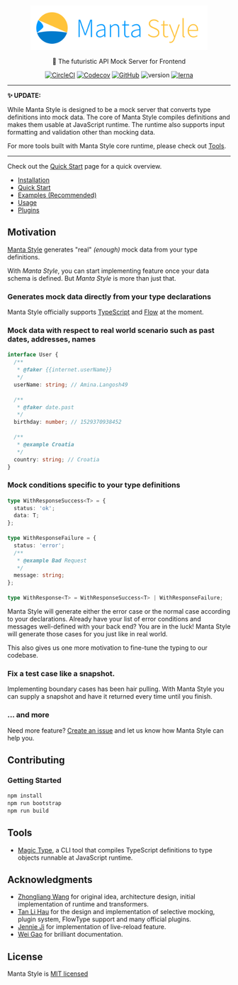<p align="center">
  <img src="./resources/manta-style.svg" height="100"/>
</p>
<p align="center">🚀 The futuristic API Mock Server for Frontend</p>
<p align="center"><a href="https://circleci.com/gh/Cryrivers/manta-style"><img src="https://img.shields.io/circleci/project/github/Cryrivers/manta-style.svg?style=flat-square" alt="CircleCI" /></a> <a href="https://codecov.io/gh/Cryrivers/manta-style/"><img src="https://img.shields.io/codecov/c/github/Cryrivers/manta-style.svg?style=flat-square" alt="Codecov" /></a> <a href="https://github.com/Cryrivers/manta-style/blob/master/LICENSE"><img src="https://img.shields.io/github/license/Cryrivers/manta-style.svg?style=flat-square" alt="GitHub" /></a> <img src="https://img.shields.io/npm/v/@manta-style/core.svg?style=flat-square" alt="version" /> <a href="https://lernajs.io/"><img src="https://img.shields.io/badge/maintained%20with-lerna-cc00ff.svg?style=flat-square" alt="lerna" /></a></p>

---

**✨ UPDATE:**

While Manta Style is designed to be a mock server that converts type definitions into mock data. The core of Manta Style compiles definitions and makes them usable at JavaScript runtime. The runtime also supports input formatting and validation other than mocking data.

For more tools built with Manta Style core runtime, please check out [Tools](#tools).

---

Check out the [Quick Start](./documentation/QuickStart.md) page for a quick overview.

- [Installation](./documentation/Installation.md)
- [Quick Start](./documentation/QuickStart.md)
- [Examples (Recommended)](./documentation/Examples.md)
- [Usage](./documentation/Usage.md)
- [Plugins](./documentation/Plugins.md)

## Motivation

[Manta Style](https://github.com/Cryrivers/manta-style/issues/1) generates "real" _(enough)_ mock data from your type definitions.

With _Manta Style_, you can start implementing feature once your data schema is defined.
But _Manta Style_ is more than just that.

### Generates mock data directly from your type declarations

Manta Style officially supports [TypeScript](https://www.typescriptlang.org) and [Flow](http://flowtype.org/) at the moment.

<!-- some more words goes here @TODO wgao19 -->

### Mock data with respect to real world scenario such as past dates, addresses, names

```ts
interface User {
  /**
   * @faker {{internet.userName}}
   */
  userName: string; // Amina.Langosh49

  /**
   * @faker date.past
   */
  birthday: number; // 1529370938452

  /**
   * @example Croatia
   */
  country: string; // Croatia
}
```

### Mock conditions specific to your type definitions

```ts
type WithResponseSuccess<T> = {
  status: 'ok';
  data: T;
};

type WithResponseFailure = {
  status: 'error';
  /**
   * @example Bad Request
   */
  message: string;
};

type WithResponse<T> = WithResponseSuccess<T> | WithResponseFailure;
```

Manta Style will generate either the error case or the normal case according to your declarations.
Already have your list of error conditions and messages well-defined with your back end? You are in the luck! Manta Style will generate those cases for you just like in real world.

This also gives us one more motivation to fine-tune the typing to our codebase.

### Fix a test case like a snapshot.

Implementing boundary cases has been hair pulling. With Manta Style you can supply a snapshot and have it returned every time until you finish.

### ... and more

Need more feature? [Create an issue](https://github.com/Cryrivers/manta-style/issues/new/choose) and let us know how Manta Style can help you.

## Contributing

### Getting Started

```sh
npm install
npm run bootstrap
npm run build
```

## Tools

- [Magic Type](https://github.com/Cryrivers/magic-type), a CLI tool that compiles TypeScript definitions to type objects runnable at JavaScript runtime.

## Acknowledgments

- [Zhongliang Wang](https://github.com/Cryrivers) for original idea, architecture design, initial implementation of runtime and transformers.
- [Tan Li Hau](https://github.com/tanhauhau) for the design and implementation of selective mocking, plugin system, FlowType support and many official plugins.
- [Jennie Ji](https://github.com/JennieJi) for implementation of live-reload feature.
- [Wei Gao](https://github.com/wgao19) for brilliant documentation.

## License

Manta Style is [MIT licensed](https://github.com/Cryrivers/manta-style/blob/master/LICENSE)
